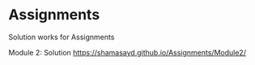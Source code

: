 # Assignments
Solution works for Assignments

Module 2:
  Solution https://shamasayd.github.io/Assignments/Module2/
